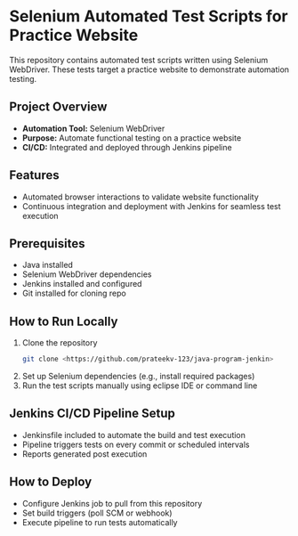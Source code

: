 # Selenium Automated Test Scripts for Practice Website

This repository contains automated test scripts written using Selenium WebDriver. These tests target a practice website to demonstrate automation testing.

## Project Overview

- **Automation Tool:** Selenium WebDriver  
- **Purpose:** Automate functional testing on a practice website  
- **CI/CD:** Integrated and deployed through Jenkins pipeline

## Features

- Automated browser interactions to validate website functionality  
- Continuous integration and deployment with Jenkins for seamless test execution

## Prerequisites

- Java installed  
- Selenium WebDriver dependencies  
- Jenkins installed and configured  
- Git installed for cloning repo  

## How to Run Locally

1. Clone the repository  
   ```bash
   git clone <https://github.com/prateekv-123/java-program-jenkin>
2. Set up Selenium dependencies (e.g., install required packages)
3. Run the test scripts manually using eclipse IDE or command line

## Jenkins CI/CD Pipeline Setup

- Jenkinsfile included to automate the build and test execution 
- Pipeline triggers tests on every commit or scheduled intervals
- Reports generated post execution

## How to Deploy

- Configure Jenkins job to pull from this repository
- Set build triggers (poll SCM or webhook)
- Execute pipeline to run tests automatically
